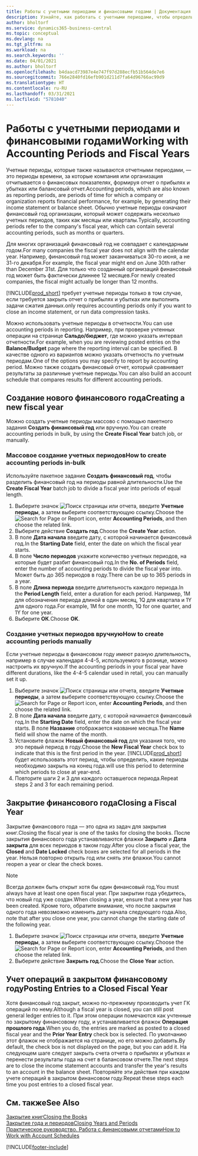 ```yaml
---
title: Работы с учетными периодами и финансовыми годами | Документация Майкрософт
description: Узнайте, как работать с учетными периодами, чтобы определить, когда ваша организация отчитывается о финансовых показателях.
author: bholtorf
ms.service: dynamics365-business-central
ms.topic: conceptual
ms.devlang: na
ms.tgt_pltfrm: na
ms.workload: na
ms.search.keywords: ''
ms.date: 04/01/2021
ms.author: bholtorf
ms.openlocfilehash: b4daacd73987e4e747f97d288ecfb51b564de7e6
ms.sourcegitcommit: 766e2840fd16efb901d211d7fa64d96766ac99d9
ms.translationtype: HT
ms.contentlocale: ru-RU
ms.lasthandoff: 03/31/2021
ms.locfileid: "5781040"
---
```

# <a name="working-with-accounting-periods-and-fiscal-years"></a><span data-ttu-id="3b388-103">Работы с учетными периодами и финансовыми годами</span><span class="sxs-lookup"><span data-stu-id="3b388-103">Working with Accounting Periods and Fiscal Years</span></span>

<span data-ttu-id="3b388-104">Учетные периоды, которые также называются отчетными периодами, — это периоды времени, за которые компания или организация отчитывается о финансовых показателях, формируя отчет о прибылях и убытках или балансовый отчет.</span><span class="sxs-lookup"><span data-stu-id="3b388-104">Accounting periods, which are also known as reporting periods, are periods of time for which a company or organization reports financial performance, for example, by generating their income statement or balance sheet.</span></span> <span data-ttu-id="3b388-105">Обычно учетные периоды означают финансовый год организации, который может содержать несколько учетных периодов, таких как месяцы или кварталы.</span><span class="sxs-lookup"><span data-stu-id="3b388-105">Typically, accounting periods refer to the company's fiscal year, which can contain several accounting periods, such as months or quarters.</span></span>

<span data-ttu-id="3b388-106">Для многих организаций финансовый год не совпадает с календарным годом.</span><span class="sxs-lookup"><span data-stu-id="3b388-106">For many companies the fiscal year does not align with the calendar year.</span></span> <span data-ttu-id="3b388-107">Например, финансовый год может заканчиваться 30-го июня, а не 31-го декабря.</span><span class="sxs-lookup"><span data-stu-id="3b388-107">For example, the fiscal year might end on June 30th rather than December 31st.</span></span> <span data-ttu-id="3b388-108">Для только что созданный организаций финансовый год может быть фактически длиннее 12 месяцев.</span><span class="sxs-lookup"><span data-stu-id="3b388-108">For newly created companies, the fiscal might actually be longer than 12 months.</span></span>  

[!INCLUDE[prod_short](includes/prod_short.md)] <span data-ttu-id="3b388-109">требует учетные периоды только в том случае, если требуется закрыть отчет о прибылях и убытках или выполнить задачи сжатия данных.</span><span class="sxs-lookup"><span data-stu-id="3b388-109">only requires accounting periods only if you want to close an income statement, or run data compression tasks.</span></span> 

<span data-ttu-id="3b388-110">Можно использовать учетные периоды в отчетности.</span><span class="sxs-lookup"><span data-stu-id="3b388-110">You can use accounting periods in reporting.</span></span> <span data-ttu-id="3b388-111">Например, при проверке учтенных операции на странице **Сальдо/бюджет**, где можно указать интервал отчетности.</span><span class="sxs-lookup"><span data-stu-id="3b388-111">For example, when you are reviewing posted entries on the **Balance/Budget** page where the reporting interval can be specified.</span></span> <span data-ttu-id="3b388-112">В качестве одного из вариантов можно указать отчетность по учетным периодам.</span><span class="sxs-lookup"><span data-stu-id="3b388-112">One of the options you may specify to report by accounting period.</span></span> <span data-ttu-id="3b388-113">Можно также создать финансовый отчет, который сравнивает результаты за различные учетные периоды.</span><span class="sxs-lookup"><span data-stu-id="3b388-113">You can also build an account schedule that compares results for different accounting periods.</span></span>

## <a name="creating-a-new-fiscal-year"></a><span data-ttu-id="3b388-114">Создание нового финансового года</span><span class="sxs-lookup"><span data-stu-id="3b388-114">Creating a new fiscal year</span></span>

<span data-ttu-id="3b388-115">Можно создать учетные периоды массово с помощью пакетного задания **Создать финансовый год** или вручную.</span><span class="sxs-lookup"><span data-stu-id="3b388-115">You can create accounting periods in bulk, by using the **Create Fiscal Year** batch job, or manually.</span></span>

### <a name="how-to-create-accounting-periods-in-bulk"></a><span data-ttu-id="3b388-116">Массовое создание учетных периодов</span><span class="sxs-lookup"><span data-stu-id="3b388-116">How to create accounting periods in-bulk</span></span>

<span data-ttu-id="3b388-117">Используйте пакетное задание **Создать финансовый год**, чтобы разделить финансовый год на периоды равной длительности.</span><span class="sxs-lookup"><span data-stu-id="3b388-117">Use the **Create Fiscal Year** batch job to divide a fiscal year into periods of equal length.</span></span>  

1. <span data-ttu-id="3b388-118">Выберите значок ![Поиск страницы или отчета](media/ui-search/search_small.png "Значок поиска страницы или отчета"), введите **Учетные периоды**, а затем выберите соответствующую ссылку.</span><span class="sxs-lookup"><span data-stu-id="3b388-118">Choose the ![Search for Page or Report](media/ui-search/search_small.png "Search for Page or Report icon") icon, enter **Accounting Periods**, and then choose the related link.</span></span>  
2. <span data-ttu-id="3b388-119">Выберите действие **Создать год**.</span><span class="sxs-lookup"><span data-stu-id="3b388-119">Choose the **Create Year** action.</span></span>  <!--What about the Scheduling option? Should we mention that? There's also the Report Output Type field...-->
3. <span data-ttu-id="3b388-120">В поле **Дата начала** введите дату, с которой начинается финансовый год.</span><span class="sxs-lookup"><span data-stu-id="3b388-120">In the **Starting Date** field, enter the date on which the fiscal year starts.</span></span>  
4. <span data-ttu-id="3b388-121">В поле **Число периодов** укажите количество учетных периодов, на которые будет разбит финансовый год.</span><span class="sxs-lookup"><span data-stu-id="3b388-121">In the **No. of Periods** field, enter the number of accounting periods to divide the fiscal year into.</span></span> <span data-ttu-id="3b388-122">Может быть до 365 периодов в году.</span><span class="sxs-lookup"><span data-stu-id="3b388-122">There can be up to 365 periods in a year.</span></span>  
5. <span data-ttu-id="3b388-123">В поле **Длина периода** введите длительность каждого периода.</span><span class="sxs-lookup"><span data-stu-id="3b388-123">In the **Period Length** field, enter a duration for each period.</span></span> <span data-ttu-id="3b388-124">Например, 1M для обозначения периода длиной в один месяц, 1Q для квартала и 1Y для одного года.</span><span class="sxs-lookup"><span data-stu-id="3b388-124">For example, 1M for one month, 1Q for one quarter, and 1Y for one year.</span></span>  
6. <span data-ttu-id="3b388-125">Выберите **ОК**.</span><span class="sxs-lookup"><span data-stu-id="3b388-125">Choose **OK**.</span></span>  

### <a name="how-to-create-accounting-periods-manually"></a><span data-ttu-id="3b388-126">Создание учетных периодов вручную</span><span class="sxs-lookup"><span data-stu-id="3b388-126">How to create accounting periods manually</span></span>

<span data-ttu-id="3b388-127">Если учетные периоды в финансовом году имеют разную длительность, например в случае календаря 4-4-5, используемого в рознице, можно настроить их вручную.</span><span class="sxs-lookup"><span data-stu-id="3b388-127">If the accounting periods in your fiscal year have different durations, like the 4-4-5 calendar used in retail, you can manually set it up.</span></span>  
  
1. <span data-ttu-id="3b388-128">Выберите значок ![Поиск страницы или отчета](media/ui-search/search_small.png "Значок поиска страницы или отчета"), введите **Учетные периоды**, а затем выберите соответствующую ссылку.</span><span class="sxs-lookup"><span data-stu-id="3b388-128">Choose the ![Search for Page or Report](media/ui-search/search_small.png "Search for Page or Report icon") icon, enter **Accounting Periods**, and then choose the related link.</span></span>  
2. <span data-ttu-id="3b388-129">В поле **Дата начала** введите дату, с которой начинается финансовый год.</span><span class="sxs-lookup"><span data-stu-id="3b388-129">In the **Starting Date** field, enter the date on which the fiscal year starts.</span></span> <span data-ttu-id="3b388-130">В поле **Название** отображается название месяца.</span><span class="sxs-lookup"><span data-stu-id="3b388-130">The **Name** field will show the name of the month.</span></span>  
3. <span data-ttu-id="3b388-131">Установите флажок **Новый финансовый год** для указания того, что это первый период в году.</span><span class="sxs-lookup"><span data-stu-id="3b388-131">Choose the **New Fiscal Year** check box to indicate that this is the first period in the year.</span></span> [!INCLUDE[prod_short](includes/prod_short.md)] <span data-ttu-id="3b388-132">будет использовать этот период, чтобы определить, какие периоды необходимо закрыть на конец года.</span><span class="sxs-lookup"><span data-stu-id="3b388-132">will use this period to determine which periods to close at year-end.</span></span>
4. <span data-ttu-id="3b388-133">Повторите шаги 2 и 3 для каждого оставшегося периода.</span><span class="sxs-lookup"><span data-stu-id="3b388-133">Repeat steps 2 and 3 for each remaining period.</span></span>  

## <a name="closing-a-fiscal-year"></a><span data-ttu-id="3b388-134">Закрытие финансового года</span><span class="sxs-lookup"><span data-stu-id="3b388-134">Closing a Fiscal Year</span></span>

<span data-ttu-id="3b388-135">Закрытие финансового года — это одна из задач для закрытия книг.</span><span class="sxs-lookup"><span data-stu-id="3b388-135">Closing the fiscal year is one of the tasks for closing the books.</span></span> <span data-ttu-id="3b388-136">После закрытия финансового года устанавливаются флажки **Закрыто** и **Дата закрыта** для всех периодов в таком году.</span><span class="sxs-lookup"><span data-stu-id="3b388-136">After you close a fiscal year, the **Closed** and **Date Locked** check boxes are selected for all periods in the year.</span></span> <span data-ttu-id="3b388-137">Нельзя повторно открыть год или снять эти флажки.</span><span class="sxs-lookup"><span data-stu-id="3b388-137">You cannot reopen a year or clear the check boxes.</span></span>

> [!NOTE]  
> <span data-ttu-id="3b388-138">Всегда должен быть открыт хотя бы один финансовый год.</span><span class="sxs-lookup"><span data-stu-id="3b388-138">You must always have at least one open fiscal year.</span></span> <span data-ttu-id="3b388-139">При закрытии года убедитесь, что новый год уже создан.</span><span class="sxs-lookup"><span data-stu-id="3b388-139">When closing a year, ensure that a new year has been created.</span></span> <span data-ttu-id="3b388-140">Кроме того, обратите внимание, что после закрытия одного года невозможно изменить дату начала следующего года.</span><span class="sxs-lookup"><span data-stu-id="3b388-140">Also, note that after you close one year, you cannot change the starting date of the following year.</span></span>

1. <span data-ttu-id="3b388-141">Выберите значок ![Поиск страницы или отчета](media/ui-search/search_small.png "Значок поиска страницы или отчета"), введите **Учетные периоды**, а затем выберите соответствующую ссылку.</span><span class="sxs-lookup"><span data-stu-id="3b388-141">Choose the ![Search for Page or Report](media/ui-search/search_small.png "Search for Page or Report icon") icon, enter **Accounting Periods**, and then choose the related link.</span></span>  
2. <span data-ttu-id="3b388-142">Выберите действие **Закрыть год**.</span><span class="sxs-lookup"><span data-stu-id="3b388-142">Choose the **Close Year** action.</span></span>  

## <a name="posting-entries-to-a-closed-fiscal-year"></a><span data-ttu-id="3b388-143">Учет операций в закрытом финансовому году</span><span class="sxs-lookup"><span data-stu-id="3b388-143">Posting Entries to a Closed Fiscal Year</span></span>

<span data-ttu-id="3b388-144">Хотя финансовый год закрыт, можно по-прежнему производить учет ГК операций по нему.</span><span class="sxs-lookup"><span data-stu-id="3b388-144">Although a fiscal year is closed, you can still post general ledger entries to it.</span></span> <span data-ttu-id="3b388-145">При этом операции помечаются как учтенные по закрытому финансовому году, и устанавливается флажок **Операция прошлого года**.</span><span class="sxs-lookup"><span data-stu-id="3b388-145">When you do, the entries are marked as posted to a closed fiscal year and the **Prior Year Entry** check box is selected.</span></span> <span data-ttu-id="3b388-146">По умолчанию этот флажок не отображается на странице, но его можно добавить.</span><span class="sxs-lookup"><span data-stu-id="3b388-146">By default, the check box is not displayed on the page, but you can add it.</span></span> <span data-ttu-id="3b388-147">На следующем шаге следует закрыть счета отчета о прибылях и убытках и перенести результаты года на счет в балансовом отчете.</span><span class="sxs-lookup"><span data-stu-id="3b388-147">The next steps are to close the income statement accounts and transfer the year's results to an account in the balance sheet.</span></span> <span data-ttu-id="3b388-148">Повторяйте эти действия при каждом учете операций в закрытом финансовом году.</span><span class="sxs-lookup"><span data-stu-id="3b388-148">Repeat these steps each time you post entries to a closed fiscal year.</span></span>

## <a name="see-also"></a><span data-ttu-id="3b388-149">См. также</span><span class="sxs-lookup"><span data-stu-id="3b388-149">See Also</span></span>

[<span data-ttu-id="3b388-150">Закрытие книг</span><span class="sxs-lookup"><span data-stu-id="3b388-150">Closing the Books</span></span>](year-close-books.md)  
[<span data-ttu-id="3b388-151">Закрытие года и периодов</span><span class="sxs-lookup"><span data-stu-id="3b388-151">Closing Years and Periods</span></span>](year-close-years-periods.md)  
[<span data-ttu-id="3b388-152">Практическое руководство. Работа с финансовыми отчетами</span><span class="sxs-lookup"><span data-stu-id="3b388-152">How to Work with Account Schedules</span></span>](bi-how-work-account-schedule.md)  


[!INCLUDE[footer-include](includes/footer-banner.md)]